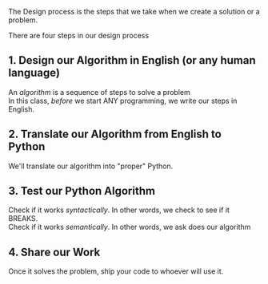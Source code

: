 The Design process is the steps that we take when we create a solution or a problem.

There are four steps in our design process
## 1. Design our Algorithm in English (or any human language)  
An *algorithm* is a sequence of steps to solve a problem  
In this class, *before* we start ANY programming, we write our steps in English.
## 2. Translate our Algorithm from English to Python
We'll translate our algorithm into "proper" Python.

## 3. Test our Python Algorithm  
Check if it works *syntactically*. In other words, we check to see if it BREAKS.  
Check if it works *semantically*. In other words, we ask does our algorithm
## 4. Share our Work  
Once it solves the problem, ship your code to whoever will use it.